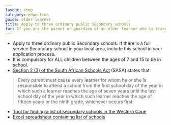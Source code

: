 ```yaml
---
layout: step
category: education
guide: older-learner
title: Apply to three ordinary public Secondary schools
for: If you are the parent or guardian of an older learner who is transitioning from primary to secondary school and you have not applied to any schools yet then this information may be useful to you
---
```

- Apply to three ordinary public Secondary schools. If there is a full service Secondary school in your local area, include this school in your application process.
- It is compulsory for ALL children between the ages of 7 and 15 to be in school.
- [Section 2 (3) of the South African Schools Act](https://www.gdeadmissions.gov.za/Content/Files/SchoolsAct.pdf) (SASA) states that:

> Every parent must cause every learner for whom he or she is responsible to attend a school from the first school day of the year in which such a learner reaches the age of seven years until the last school day of the year in which such learner reaches the age of fifteen years or the ninth grade, whichever occurs first.

- [Tool for finding a list of secondary schools in the Western Cape](http://wcedemis.pgwc.gov.za/wced/findaschool.html)
- [Excel spreadsheet containing list of schools](https://docs.google.com/spreadsheets/d/18juJWcSr3bsVBwAL6GsCpQGna-jDoMpERvC_jPbd9RE/edit#gid=161951462)